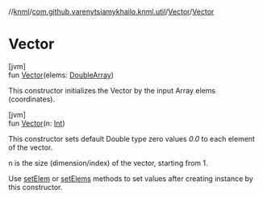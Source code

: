 //[knml](../../../index.md)/[com.github.varenytsiamykhailo.knml.util](../index.md)/[Vector](index.md)/[Vector](-vector.md)

# Vector

[jvm]\
fun [Vector](-vector.md)(elems: [DoubleArray](https://kotlinlang.org/api/latest/jvm/stdlib/kotlin/-double-array/index.html))

This constructor initializes the Vector by the input Array<Double> elems (coordinates).

[jvm]\
fun [Vector](-vector.md)(n: [Int](https://kotlinlang.org/api/latest/jvm/stdlib/kotlin/-int/index.html))

This constructor sets default Double type zero values *0.0* to each element of the vector.

n is the size (dimension/index) of the vector, starting from 1.

Use [setElem](set-elem.md) or [setElems](set-elems.md) methods to set values after creating instance by this constructor.
